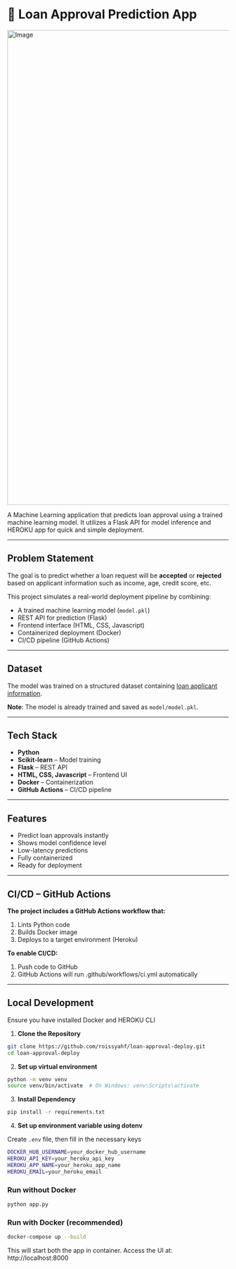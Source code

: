 # 🏦 Loan Approval Prediction App

<img width="1920" height="1080" alt="Image" src="https://github.com/user-attachments/assets/ee349b93-2bcb-42a6-89bb-6ac09f390917" />

A Machine Learning application that predicts loan approval using a trained machine learning model. It utilizes a Flask API for model inference and HEROKU app for quick and simple deployment.

---

## Problem Statement

The goal is to predict whether a loan request will be **accepted** or **rejected** based on applicant information such as income, age, credit score, etc.

This project simulates a real-world deployment pipeline by combining:
- A trained machine learning model (`model.pkl`)
- REST API for prediction (Flask)
- Frontend interface (HTML, CSS, Javascript)
- Containerized deployment (Docker)
- CI/CD pipeline (GitHub Actions)

---

## Dataset

The model was trained on a structured dataset containing [loan applicant information](https://www.kaggle.com/datasets/taweilo/loan-approval-classification-data/data).  

**Note**: The model is already trained and saved as `model/model.pkl`.

---

## Tech Stack

- **Python**
- **Scikit-learn** – Model training
- **Flask** – REST API
- **HTML, CSS, Javascript** – Frontend UI
- **Docker** – Containerization
- **GitHub Actions** – CI/CD pipeline

---

## Features
- Predict loan approvals instantly
- Shows model confidence level
- Low-latency predictions
- Fully containerized
- Ready for deployment

---

## CI/CD – GitHub Actions
**The project includes a GitHub Actions workflow that:**
1. Lints Python code
2. Builds Docker image
3. Deploys to a target environment (Heroku)

**To enable CI/CD:**
1. Push code to GitHub
2. GitHub Actions will run .github/workflows/ci.yml automatically

---

## Local Development

Ensure you have installed Docker and HEROKU CLI

1. **Clone the Repository**
```bash
git clone https://github.com/roissyahf/loan-approval-deploy.git
cd loan-approval-deploy
```
2. **Set up virtual environment**
```bash
python -m venv venv
source venv/bin/activate  # On Windows: venv\Scripts\activate
```
3. **Install Dependency**
```bash
pip install -r requirements.txt
```

4. **Set up environment variable using dotenv**

Create `.env` file, then fill in the necessary keys

```bash
DOCKER_HUB_USERNAME=your_docker_hub_username
HEROKU_API_KEY=your_heroku_api_key
HEROKU_APP_NAME=your_heroku_app_name
HEROKU_EMAIL=your_heroku_email
```

### Run without Docker

```bash
python app.py
```

### Run with Docker (recommended)

```bash
docker-compose up --build
```

This will start both the app in container. Access the UI at: http://localhost:8000
